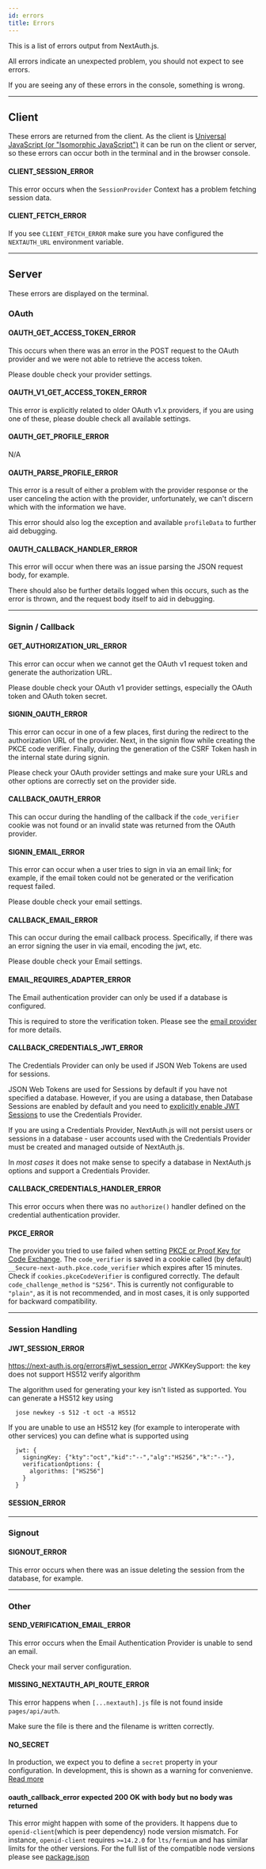 ```yaml
---
id: errors
title: Errors
---
```


This is a list of errors output from NextAuth.js.

All errors indicate an unexpected problem, you should not expect to see errors.

If you are seeing any of these errors in the console, something is wrong.

---

## Client

These errors are returned from the client. As the client is [Universal JavaScript (or "Isomorphic JavaScript")](https://en.wikipedia.org/wiki/Isomorphic_JavaScript) it can be run on the client or server, so these errors can occur both in the terminal and in the browser console.

#### CLIENT_SESSION_ERROR

This error occurs when the `SessionProvider` Context has a problem fetching session data.

#### CLIENT_FETCH_ERROR

If you see `CLIENT_FETCH_ERROR` make sure you have configured the `NEXTAUTH_URL` environment variable.

---

## Server

These errors are displayed on the terminal.

### OAuth

#### OAUTH_GET_ACCESS_TOKEN_ERROR

This occurs when there was an error in the POST request to the OAuth provider and we were not able to retrieve the access token.

Please double check your provider settings.

#### OAUTH_V1_GET_ACCESS_TOKEN_ERROR

This error is explicitly related to older OAuth v1.x providers, if you are using one of these, please double check all available settings.

#### OAUTH_GET_PROFILE_ERROR

N/A

#### OAUTH_PARSE_PROFILE_ERROR

This error is a result of either a problem with the provider response or the user canceling the action with the provider, unfortunately, we can't discern which with the information we have.

This error should also log the exception and available `profileData` to further aid debugging.

#### OAUTH_CALLBACK_HANDLER_ERROR

This error will occur when there was an issue parsing the JSON request body, for example.

There should also be further details logged when this occurs, such as the error is thrown, and the request body itself to aid in debugging.

---

### Signin / Callback

#### GET_AUTHORIZATION_URL_ERROR

This error can occur when we cannot get the OAuth v1 request token and generate the authorization URL.

Please double check your OAuth v1 provider settings, especially the OAuth token and OAuth token secret.

#### SIGNIN_OAUTH_ERROR

This error can occur in one of a few places, first during the redirect to the authorization URL of the provider. Next, in the signin flow while creating the PKCE code verifier. Finally, during the generation of the CSRF Token hash in the internal state during signin.

Please check your OAuth provider settings and make sure your URLs and other options are correctly set on the provider side.

#### CALLBACK_OAUTH_ERROR

This can occur during the handling of the callback if the `code_verifier` cookie was not found or an invalid state was returned from the OAuth provider.

#### SIGNIN_EMAIL_ERROR

This error can occur when a user tries to sign in via an email link; for example, if the email token could not be generated or the verification request failed.

Please double check your email settings.

#### CALLBACK_EMAIL_ERROR

This can occur during the email callback process. Specifically, if there was an error signing the user in via email, encoding the jwt, etc.

Please double check your Email settings.

#### EMAIL_REQUIRES_ADAPTER_ERROR

The Email authentication provider can only be used if a database is configured.

This is required to store the verification token. Please see the [email provider](/providers/email#configuration) for more details.

#### CALLBACK_CREDENTIALS_JWT_ERROR

The Credentials Provider can only be used if JSON Web Tokens are used for sessions.

JSON Web Tokens are used for Sessions by default if you have not specified a database. However, if you are using a database, then Database Sessions are enabled by default and you need to [explicitly enable JWT Sessions](https://next-auth.js.org/configuration/options#session) to use the Credentials Provider.

If you are using a Credentials Provider, NextAuth.js will not persist users or sessions in a database - user accounts used with the Credentials Provider must be created and managed outside of NextAuth.js.

In _most cases_ it does not make sense to specify a database in NextAuth.js options and support a Credentials Provider.

#### CALLBACK_CREDENTIALS_HANDLER_ERROR

This error occurs when there was no `authorize()` handler defined on the credential authentication provider.

#### PKCE_ERROR

The provider you tried to use failed when setting [PKCE or Proof Key for Code Exchange](https://tools.ietf.org/html/rfc7636#section-4.2).
The `code_verifier` is saved in a cookie called (by default) `__Secure-next-auth.pkce.code_verifier` which expires after 15 minutes.
Check if `cookies.pkceCodeVerifier` is configured correctly. The default `code_challenge_method` is `"S256"`. This is currently not configurable to `"plain"`, as it is not recommended, and in most cases, it is only supported for backward compatibility.

---

### Session Handling

#### JWT_SESSION_ERROR

https://next-auth.js.org/errors#jwt_session_error JWKKeySupport: the key does not support HS512 verify algorithm

The algorithm used for generating your key isn't listed as supported. You can generate a HS512 key using

```
  jose newkey -s 512 -t oct -a HS512
```

If you are unable to use an HS512 key (for example to interoperate with other services) you can define what is supported using

```
  jwt: {
    signingKey: {"kty":"oct","kid":"--","alg":"HS256","k":"--"},
    verificationOptions: {
      algorithms: ["HS256"]
    }
  }
```

#### SESSION_ERROR

---

### Signout

#### SIGNOUT_ERROR

This error occurs when there was an issue deleting the session from the database, for example.

---

### Other

#### SEND_VERIFICATION_EMAIL_ERROR

This error occurs when the Email Authentication Provider is unable to send an email.

Check your mail server configuration.

#### MISSING_NEXTAUTH_API_ROUTE_ERROR

This error happens when `[...nextauth].js` file is not found inside `pages/api/auth`.

Make sure the file is there and the filename is written correctly.

#### NO_SECRET

In production, we expect you to define a `secret` property in your configuration. In development, this is shown as a warning for convenienve. [Read more](https://next-auth.js.org/configuration/options#secret)

#### oauth_callback_error expected 200 OK with body but no body was returned

This error might happen with some of the providers. It happens due to `openid-client`(which is peer dependency) node version mismatch. For instance, `openid-client` requires `>=14.2.0` for `lts/fermium` and has similar limits for the other versions. For the full list of the compatible node versions please see [package.json](https://github.com/panva/node-openid-client/blob/2a84e46992e1ebeaf685c3f87b65663d126e81aa/package.json#L78)
